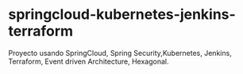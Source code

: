 # springcloud-kubernetes-jenkins-terraform
Proyecto usando SpringCloud, Spring Security,Kubernetes, Jenkins, Terraform, Event driven Architecture, Hexagonal.
